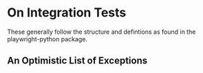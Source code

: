 # On Integration Tests

These generally follow the structure and defintions as found in the playwright-python package.

## An Optimistic List of Exceptions
